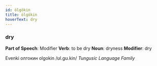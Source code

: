 ```yaml
---
id: ölgökin
title: ölgökin
hoverText: dry
---
```


### dry

**Part of Speech**: Modifier
**Verb**: to be dry
**Noun**: dryness
**Modifier**: dry

Evenki олгокин olgokin /ʊl.gʊ.kin/
*Tungusic Language Family*